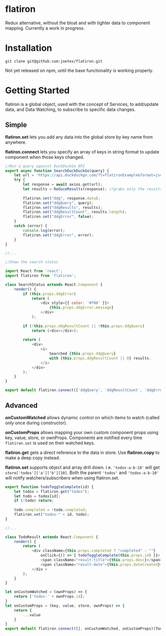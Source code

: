 # flatiron
Redux alternative, without the bloat and with tighter data to component mapping.  Currently a work in progress.

# Installation
`git clone git@github.com:joetex/flatiron.git`

Not yet released on npm, until the base functionality is working properly.

# Getting Started

flatiron is a global object, used with the concept of Services, to add/update data, and Data Watching, to subscribe to specific data changes.

## Simple

**flatiron.set** lets you add any data into the global store by key name from anywhere.

**flatiron.connect** lets you specify an array of keys in string format to update component when those keys changed.

```javascript
//Run a query against DuckDuckGo API
export async function SearchDuckDuckGo(query) {
    let url = 'https://api.duckduckgo.com/?t=flatironExample&format=json&q=' + query;
    try {
        let response = await axios.get(url);
        let results = ReduceResults(response); //grabs only the results
        
        flatiron.set("ddg", response.data);
        flatiron.set("ddgQuery", query);
        flatiron.set("ddgResults", results);
        flatiron.set("ddgResultCount", results.length);
        flatiron.set("ddgError", false);
    }
    catch (error) {
        console.log(error);
        flatiron.set("ddgError", error);
    }
}

//...

//Show the search status

import React from 'react';
import flatiron from 'flatiron';

class SearchStatus extends React.Component {
    render() {
        if (this.props.ddgError)
            return (
                <div style={{ color: '#f00' }}>
                    {this.props.ddgError.message}
                </div>
            );
                
        if (!this.props.ddgResultCount || !this.props.ddgQuery)
            return (<div></div>);
            
        return (
            <div>
                <i>
                    Searched {this.props.ddgQuery}
                    with {this.props.ddgResultCount || 0} results.
                </i>
            </div>
        );
    }
}

export default flatiron.connect(['ddgQuery', 'ddgResultCount', 'ddgError'])(SearchStatus);
```

## Advanced

**onCustomWatched** allows dynamic control on which items to watch (called only once during constructor).

**onCustomProps** allows mapping your own custom component props using key, value, store, or ownProps.  Components are notified every time `flatiron.set` is used on their watched keys.

**flatiron.get** gets a direct reference to the data in store.  Use **flatiron.copy** to make a deep copy instead.

**flatiron.set** supports object and array drill down. i.e. `'todos-a-b-10'` will get `store['todos']['a']['b'][10]`.  Both the parent `'todos'` and `'todos-a-b-10'` will notify watchers/subscribers when using flatiron.set.

```javascript
export function todoToggleComplete(id) {
    let todos = flatiron.get("todos");
    let todo = todos[id];
    if (!todo) return;
    
    todo.completed = !todo.completed;
    flatiron.set("todos-" + id, todo);
}

//...

class TodoResult extends React.Component {
    render() {
        return (
            <div className={this.props.completed ? "completed" : ""}
                onClick={() => { todoToggleComplete(this.props.id) }}>
                <span className="result-title">{this.props.desc}</span> -
                <span className="result-date">{this.props.dateCreated}</span>
            </div >
        );
    }
}

let onCustomWatched = (ownProps) => {
    return ['todos-' + ownProps.id];
}
let onCustomProps = (key, value, store, ownProps) => {
    return {
        ...value
    }
}
export default flatiron.connect([], onCustomWatched, onCustomProps)(TodoResult);
```
